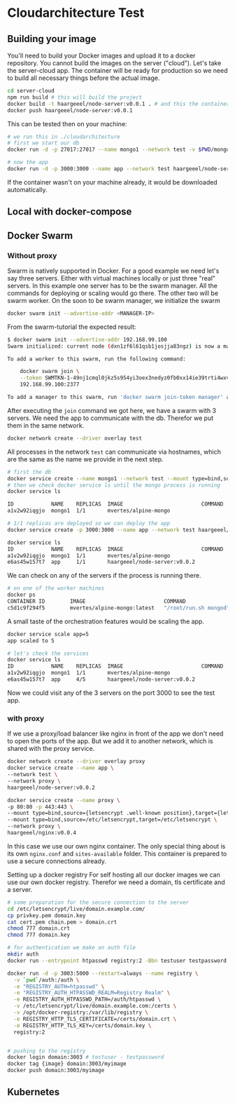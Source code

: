 # Cloudarchitecture Test

## Building your image
You'll need to build your Docker images and upload it to a docker repository. You cannot build the images on the server ("cloud").
Let's take the server-cloud app. The container will be ready for production so we need to build all necessary things before the actual image.
```bash
cd server-cloud
npm run build # this will build the project
docker build -t haargeeel/node-server:v0.0.1 . # and this the container
docker push haargeeel/node-server:v0.0.1
```

This can be tested then on your machine:
```bash
# we run this in ./cloudarchitecture
# first we start our db
docker run -d -p 27017:27017 --name mongo1 --network test -v $PWD/mongo-cloud/mongo1:/data/db mvertes/alpine-mongo

# now the app
docker run -d -p 3000:3000 --name app --network test haargeeel/node-server:v0.0.1
```
If the container wasn't on your machine already, it would be downloaded automatically.

## Local with docker-compose

## Docker Swarm

### Without proxy

Swarm is natively supported in Docker. For a good example we need let's say three servers. Either with virtual machines locally or just three "real" servers.
In this example one server has to be the swarm manager. All the commands for deploying or scaling would go there. The other two will be swarm worker.
On the soon to be swarm manager, we initialize the swarm
```bash
docker swarm init --advertise-addr <MANAGER-IP>
```
From the swarm-tutorial the expected result:
```bash
$ docker swarm init --advertise-addr 192.168.99.100
Swarm initialized: current node (dxn1zf6l61qsb1josjja83ngz) is now a manager.

To add a worker to this swarm, run the following command:

    docker swarm join \
    --token SWMTKN-1-49nj1cmql0jkz5s954yi3oex3nedyz0fb0xx14ie39trti4wxv-8vxv8rssmk743ojnwacrr2e7c \
    192.168.99.100:2377

To add a manager to this swarm, run 'docker swarm join-token manager' and follow the instructions.
```
After executing the `join` command we got here, we have a swarm with 3 servers.
We need the app to communicate with the db. Therefor we put them in the same network.
```bash
docker network create --driver overlay test
```
All processes in the network `test` can communicate via hostnames, which are the same as the name we provide in the next step.
```bash
# first the db
docker service create --name mongo1 --network test --mount type=bind,source=/data/db,target=/data/db mvertes/alpine-mongo
# then we check docker service ls until the mongo process is running
docker service ls

ID            NAME    REPLICAS  IMAGE                         COMMAND
a1v2w92iqgjo  mongo1  1/1       mvertes/alpine-mongo

# 1/1 replicas are deployed so we can deploy the app
docker service create -p 3000:3000 --name app --network test haargeeel/node-server:v0.0.2

docker service ls
ID            NAME    REPLICAS  IMAGE                         COMMAND
a1v2w92iqgjo  mongo1  1/1       mvertes/alpine-mongo
e6as45w157t7  app     1/1       haargeeel/node-server:v0.0.2
```
We can check on any of the servers if the process is running there.
```bash
# on one of the worker machines
docker ps
CONTAINER ID        IMAGE                         COMMAND                 CREATED             STATUS              PORTS                  NAMES
c5d1c9f294f5        mvertes/alpine-mongo:latest   "/root/run.sh mongod"   4 minutes ago       Up 4 minutes        27017/tcp, 28017/tcp   mongo1.1.cijsmt2oin128hh6fxn8ts3hy
```

A small taste of the orchestration features would be scaling the app.
```bash
docker service scale app=5
app scaled to 5

# let's check the services
docker service ls
ID            NAME    REPLICAS  IMAGE                         COMMAND
a1v2w92iqgjo  mongo1  1/1       mvertes/alpine-mongo
e6as45w157t7  app     4/5       haargeeel/node-server:v0.0.2
```

Now we could visit any of the 3 servers on the port 3000 to see the test app.

### with proxy
If we use a proxy/load balancer like nginx in front of the app we don't need to open the ports of the app. But we add it to another network, which is shared with the proxy service.
```bash
docker network create --driver overlay proxy
docker service create --name app \
--network test \
--network proxy \
haargeeel/node-server:v0.0.2

docker service create --name proxy \
-p 80:80 -p 443:443 \
--mount type=bind,source={letsencrypt .well-known position},target={letsencrypt .well-known position} \
--mount type=bind,source=/etc/letsencrypt,target=/etc/letsencrypt \
--network proxy \
haargeeel/nginx:v0.0.4
```
In this case we use our own nginx container. The only special thing about is its own `nginx.conf` and `sites-available` folder. This container is prepared to use a secure connections already.

Setting up a docker registry
For self hosting all our docker images we can use our own docker registry. Therefor we need a domain, tls certificate and a server.
```bash
# some preparation for the secure connection to the server
cd /etc/letsencrypt/live/domain.example.com/
cp privkey.pem domain.key
cat cert.pem chain.pem > domain.crt
chmod 777 domain.crt
chmod 777 domain.key

# for authentication we make an auth file
mkdir auth
docker run --entrypoint htpasswd registry:2 -Bbn testuser testpassword > auth/htpasswd

docker run -d -p 3003:5000 --restart=always --name registry \
  -v `pwd`/auth:/auth \
  -e "REGISTRY_AUTH=htpasswd" \
  -e "REGISTRY_AUTH_HTPASSWD_REALM=Registry Realm" \
  -e REGISTRY_AUTH_HTPASSWD_PATH=/auth/htpasswd \
  -v /etc/letsencrypt/live/domain.example.com:/certs \
  -v /opt/docker-registry:/var/lib/registry \
  -e REGISTRY_HTTP_TLS_CERTIFICATE=/certs/domain.crt \
  -e REGISTRY_HTTP_TLS_KEY=/certs/domain.key \
  registry:2


# pushing to the registry
docker login domain:3003 # testuser - testpassword
docker tag {image} domain:3003/myimage
docker push domain:3003/myimage
```

## Kubernetes
